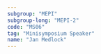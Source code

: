 ```yaml
---
subgroup: "MEPI"
subgroup-long: "MEPI-2"
code: "MS06"
tag: "Minisymposium Speaker"
name: "Jan Medlock"
---
```


